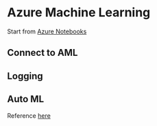 # Azure Machine Learning 

Start from [Azure Notebooks](https://notebooks.azure.com/)

## Connect to AML 

## Logging

## 

## Auto ML

Reference [here](https://github.com/Azure/MachineLearningNotebooks/tree/master/how-to-use-azureml/automated-machine-learning)
